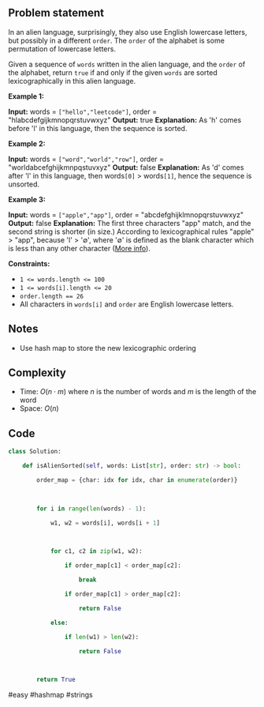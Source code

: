 ## Problem statement

In an alien language, surprisingly, they also use English lowercase letters, but possibly in a different `order`. The `order` of the alphabet is some permutation of lowercase letters.

Given a sequence of `words` written in the alien language, and the `order` of the alphabet, return `true` if and only if the given `words` are sorted lexicographically in this alien language.

**Example 1:**

**Input:** words = `["hello","leetcode"]`, order = "hlabcdefgijkmnopqrstuvwxyz"
**Output:** true
**Explanation:** As 'h' comes before 'l' in this language, then the sequence is sorted.

**Example 2:**

**Input:** words = `["word","world","row"]`, order = "worldabcefghijkmnpqstuvxyz"
**Output:** false
**Explanation:** As 'd' comes after 'l' in this language, then words`[0]` > words`[1]`, hence the sequence is unsorted.

**Example 3:**

**Input:** words = `["apple","app"]`, order = "abcdefghijklmnopqrstuvwxyz"
**Output:** false
**Explanation:** The first three characters "app" match, and the second string is shorter (in size.) According to lexicographical rules "apple" > "app", because 'l' > '∅', where '∅' is defined as the blank character which is less than any other character ([More info](https://en.wikipedia.org/wiki/Lexicographical_order)).

**Constraints:**

- `1 <= words.length <= 100`
- `1 <= words[i].length <= 20`
- `order.length == 26`
- All characters in `words[i]` and `order` are English lowercase letters.
## Notes

- Use hash map to store the new lexicographic ordering
## Complexity

- Time: $O(n \cdot m)$ where $n$ is the number of words and $m$ is the length of the word
- Space: $O(n)$
## Code

```python
class Solution:

    def isAlienSorted(self, words: List[str], order: str) -> bool:

        order_map = {char: idx for idx, char in enumerate(order)}

  

        for i in range(len(words) - 1):

            w1, w2 = words[i], words[i + 1]

  

            for c1, c2 in zip(w1, w2):

                if order_map[c1] < order_map[c2]:

                    break

                if order_map[c1] > order_map[c2]:

                    return False

            else:

                if len(w1) > len(w2):

                    return False

  

        return True
```

#easy
#hashmap 
#strings